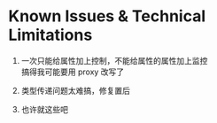 # Known Issues & Technical Limitations

1. 一次只能给属性加上控制，不能给属性的属性加上监控  
   搞得我可能要用 proxy 改写了

2. 类型传递问题太难搞，修复置后

3. 也许就这些吧
